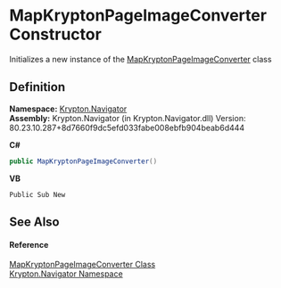 # MapKryptonPageImageConverter Constructor


Initializes a new instance of the <a href="89e68266-e12a-8f71-43f1-c5c3022f54ac.md">MapKryptonPageImageConverter</a> class



## Definition
**Namespace:** <a href="a21ac074-d119-3dc6-bd1c-d3a12c0128bc.md">Krypton.Navigator</a>  
**Assembly:** Krypton.Navigator (in Krypton.Navigator.dll) Version: 80.23.10.287+8d7660f9dc5efd033fabe008ebfb904beab6d444

**C#**
``` C#
public MapKryptonPageImageConverter()
```
**VB**
``` VB
Public Sub New
```



## See Also


#### Reference
<a href="89e68266-e12a-8f71-43f1-c5c3022f54ac.md">MapKryptonPageImageConverter Class</a>  
<a href="a21ac074-d119-3dc6-bd1c-d3a12c0128bc.md">Krypton.Navigator Namespace</a>  

